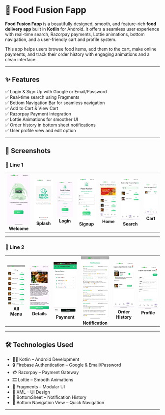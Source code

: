 # 🍔 Food Fusion Fapp

**Food Fusion Fapp** is a beautifully designed, smooth, and feature-rich **food delivery app** built in **Kotlin** for Android. It offers a seamless user experience with real-time search, Razorpay payments, Lottie animations, bottom navigation, and a user-friendly cart and profile system.

This app helps users browse food items, add them to the cart, make online payments, and track their order history with engaging animations and a clean interface.

---

## ✨ Features

✅ Login & Sign Up with Google or Email/Password  
✅ Real-time search using Fragments  
✅ Bottom Navigation Bar for seamless navigation  
✅ Add to Cart & View Cart  
✅ Razorpay Payment Integration  
✅ Lottie Animations for smoother UI  
✅ Order history in bottom sheet notifications  
✅ User profile view and edit option  

---

## 📸 Screenshots

### 🔻 Line 1

<table align="center">
  <tr>
    <td align="center"><img src="https://github.com/Chauhanprince00/food-fusion/blob/master/wellcomescreen.jpeg" width="140"><br><b>Welcome</b></td>
    <td align="center"><img src="https://github.com/Chauhanprince00/food-fusion/blob/master/splashscreen.jpeg" width="140"><br><b>Splash</b></td>
    <td align="center"><img src="https://github.com/Chauhanprince00/food-fusion/blob/master/loginscreen.jpeg" width="140"><br><b>Login</b></td>
    <td align="center"><img src="https://github.com/Chauhanprince00/food-fusion/blob/master/signup.jpeg" width="140"><br><b>Signup</b></td>
    <td align="center"><img src="https://github.com/Chauhanprince00/food-fusion/blob/master/mainactivity%26Homefregment.jpeg" width="140"><br><b>Home</b></td>
    <td align="center"><img src="https://github.com/Chauhanprince00/food-fusion/blob/master/searchfragment.jpeg" width="140"><br><b>Search</b></td>
    <td align="center"><img src="https://github.com/Chauhanprince00/food-fusion/blob/master/cartfragment.jpeg" width="140"><br><b>Cart</b></td>
  </tr>
</table>


---

### 🔻 Line 2

<table align="center">
  <tr>
    <td align="center"><img src="https://github.com/Chauhanprince00/food-fusion/blob/master/menubottomsheet.jpeg" width="140"><br><b>All Menu</b></td>
    <td align="center"><img src="https://github.com/Chauhanprince00/food-fusion/blob/master/detailactiviy.jpeg" width="140"><br><b>Details</b></td>
    <td align="center"><img src="https://github.com/Chauhanprince00/food-fusion/blob/master/payment.jpeg" width="140"><br><b>Payment</b></td>
    <td align="center"><img src="https://github.com/Chauhanprince00/food-fusion/blob/master/notificationsbottomsheet.jpeg" width="140"><br><b>Notification</b></td>
    <td align="center"><img src="https://github.com/Chauhanprince00/food-fusion/blob/master/historyfragment.jpeg" width="140"><br><b>Order History</b></td>
    <td align="center"><img src="https://github.com/Chauhanprince00/food-fusion/blob/master/profilefregment.jpeg" width="140"><br><b>Profile</b></td>
  </tr>
</table>


---

## 🛠️ Technologies Used

- 🧑‍💻 Kotlin – Android Development  
- 🔒 Firebase Authentication – Google & Email/Password  
- 💳 Razorpay – Payment Gateway  
- 🎞️ Lottie – Smooth Animations  
- 🧱 Fragments – Modular UI  
- 🎨 XML – UI Design  
- 📩 BottomSheet – Notification History  
- 🧭 Bottom Navigation View – Quick Navigation  

---

